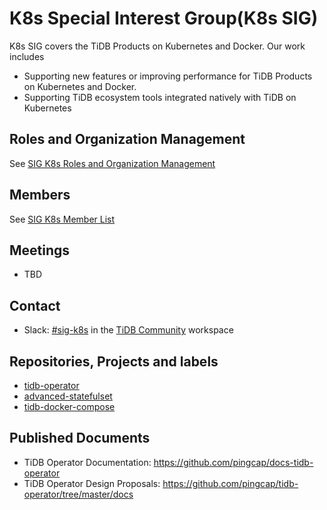 # K8s Special Interest Group(K8s SIG)

K8s SIG covers the TiDB Products on Kubernetes and Docker. Our work includes

* Supporting new features or improving performance for TiDB Products on Kubernetes and Docker.
* Supporting TiDB ecosystem tools integrated natively with TiDB on Kubernetes

## Roles and Organization Management

See [SIG K8s Roles and Organization Management](https://github.com/pingcap/community/blob/master/special-interest-groups/sig-k8s/README.md)

## Members

See [SIG K8s Member List](https://contributor.tidb.io/sig/k8s)

## Meetings

* TBD

## Contact

* Slack: [#sig-k8s](https://tidbcommunity.slack.com/archives/CHD0HA3LZ) in the [TiDB Community](https://pingcap.com/tidbslack) workspace

## Repositories, Projects and labels

- [tidb-operator](https://github.com/pingcap/tidb-operator)
- [advanced-statefulset](https://github.com/pingcap/advanced-statefulset)
- [tidb-docker-compose](https://github.com/pingcap/tidb-docker-compose)

## Published Documents

- TiDB Operator Documentation: https://github.com/pingcap/docs-tidb-operator
- TiDB Operator Design Proposals: https://github.com/pingcap/tidb-operator/tree/master/docs
